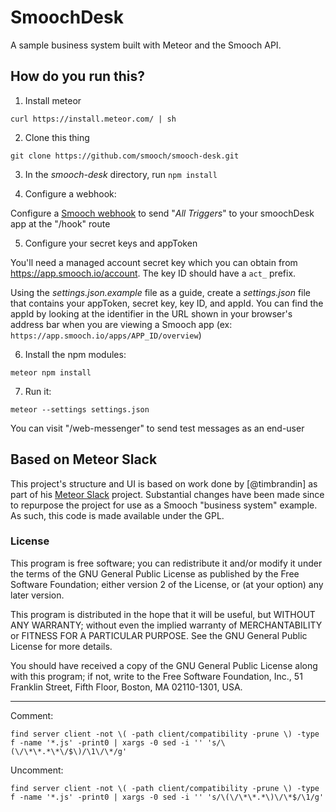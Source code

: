 # SmoochDesk

A sample business system built with Meteor and the Smooch API.

## How do you run this?

1. Install meteor

  `curl https://install.meteor.com/ | sh`

2. Clone this thing

  `git clone https://github.com/smooch/smooch-desk.git`

3. In the _smooch-desk_ directory, run `npm install`

4. Configure a webhook:

  Configure a [Smooch webhook](https://app.smooch.io/integrations/webhook) to send "_All Triggers_" to your smoochDesk app at the "/hook" route

5. Configure your secret keys and appToken

  You'll need a managed account secret key which you can obtain from https://app.smooch.io/account. The key ID should have a `act_` prefix.

  Using the _settings.json.example_ file as a guide, create a _settings.json_ file that contains your appToken, secret key, key ID, and appId. You can find the appId by looking at the identifier in the URL shown in your browser's address bar when you are viewing a Smooch app (ex: `https://app.smooch.io/apps/APP_ID/overview`)

6. Install the npm modules:

  `meteor npm install`

7. Run it:

  `meteor --settings settings.json`

  You can visit "/web-messenger" to send test messages as an end-user

## Based on Meteor Slack

This project's structure and UI is based on work done by [@timbrandin] as part of his [Meteor Slack](https://slides.com/timbrandin/meteor-slack) project. Substantial changes have been made since to repurpose the project for use as a Smooch "business system" example. As such, this code is made available under the GPL.

### License

This program is free software; you can redistribute it and/or
modify it under the terms of the GNU General Public License
as published by the Free Software Foundation; either version 2
of the License, or (at your option) any later version.

This program is distributed in the hope that it will be useful,
but WITHOUT ANY WARRANTY; without even the implied warranty of
MERCHANTABILITY or FITNESS FOR A PARTICULAR PURPOSE.  See the
GNU General Public License for more details.

You should have received a copy of the GNU General Public License
along with this program; if not, write to the Free Software
Foundation, Inc., 51 Franklin Street, Fifth Floor, Boston,
MA  02110-1301, USA.

-------

Comment:
```
find server client -not \( -path client/compatibility -prune \) -type f -name '*.js' -print0 | xargs -0 sed -i '' 's/\(\/\*\*.*\*\/$\)/\1\/\*/g'
```

Uncomment:
```
find server client -not \( -path client/compatibility -prune \) -type f -name '*.js' -print0 | xargs -0 sed -i '' 's/\(\/\*\*.*\)\/\*$/\1/g'
```
